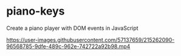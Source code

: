 # piano-keys
Create a piano player with DOM events in JavaScript

https://user-images.githubusercontent.com/57137659/215262090-96568785-9dfe-489c-962e-742722a92b98.mp4

